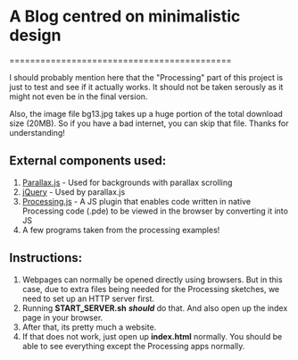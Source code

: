 # A Blog centred on minimalistic design
===========================================

I should probably mention here that the "Processing" part of this project is just to test and see if it actually works. It should not be taken serously as it might not even be in the final version. 

Also, the image file bg13.jpg takes up a huge portion of the total download size (20MB). So if you have a bad internet, you can skip that file. Thanks for understanding!

## External components used:

1. [Parallax.js](http://pixelcog.github.io/parallax.js/) - Used for backgrounds with parallax scrolling
2. [jQuery](https://jquery.com/) - Used by parallax.js
3. [Processing.js](http://processingjs.org/) - A JS plugin that enables code written in native Processing code (.pde) to be viewed in the browser by converting it into JS
4. A few programs taken from the processing examples!

## Instructions:

1. Webpages can normally be opened directly using browsers. But in this case, due to extra files being needed for the Processing sketches, we need to set up an HTTP server first.
2. Running **START_SERVER.sh** **_should_** do that. And also open up the index page in your browser.
3. After that, its pretty much a website.
4. If that does not work, just open up **index.html** normally. You should be able to see everything except the Processing apps normally.